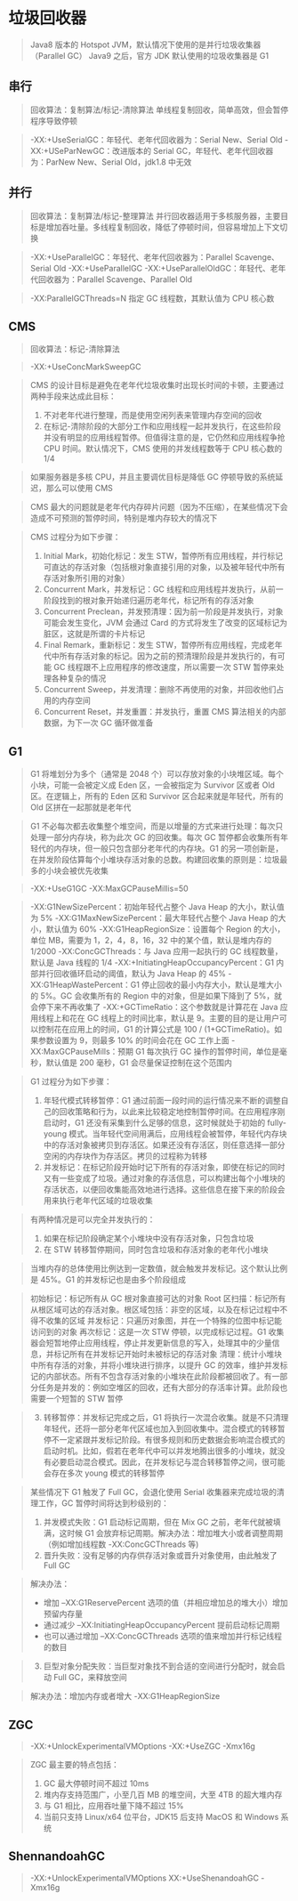 # 垃圾回收器

> Java8 版本的 Hotspot JVM，默认情况下使用的是并行垃圾收集器（Parallel GC）
> Java9 之后，官方 JDK 默认使用的垃圾收集器是 G1

## 串行
> 回收算法：复制算法/标记-清除算法
> 单线程复制回收，简单高效，但会暂停程序导致停顿

> -XX:+UseSerialGC：年轻代、老年代回收器为：Serial New、Serial Old
> -XX:+USeParNewGC：改进版本的 Serial GC，年轻代、老年代回收器为：ParNew New、Serial Old，jdk1.8 中无效

## 并行
> 回收算法：复制算法/标记-整理算法
> 并行回收器适用于多核服务器，主要目标是增加吞吐量。多线程复制回收，降低了停顿时间，但容易增加上下文切换

> -XX:+UseParallelGC：年轻代、老年代回收器为：Parallel Scavenge、Serial Old
> -XX:+UseParallelGC -XX:+UseParallelOldGC：年轻代、老年代回收器为：Parallel Scavenge、Parallel Old

> -XX:ParallelGCThreads=N 指定 GC 线程数，其默认值为 CPU 核心数

## CMS
> 回收算法：标记-清除算法

> -XX:+UseConcMarkSweepGC

> CMS 的设计目标是避免在老年代垃圾收集时出现长时间的卡顿，主要通过两种手段来达成此目标：
> 1. 不对老年代进行整理，而是使用空闲列表来管理内存空间的回收
> 2. 在标记-清除阶段的大部分工作和应用线程一起并发执行，在这些阶段并没有明显的应用线程暂停。但值得注意的是，它仍然和应用线程争抢 CPU 时间。默认情况下，CMS 使用的并发线程数等于 CPU 核心数的 1/4

> 如果服务器是多核 CPU，并且主要调优目标是降低 GC 停顿导致的系统延迟，那么可以使用 CMS

> CMS 最大的问题就是老年代内存碎片问题（因为不压缩），在某些情况下会造成不可预测的暂停时间，特别是堆内存较大的情况下

> CMS 过程分为如下步骤：
> 1. Initial Mark，初始化标记：发生 STW，暂停所有应用线程，并行标记可直达的存活对象（包括根对象直接引用的对象，以及被年轻代中所有存活对象所引用的对象）
> 2. Concurrent Mark，并发标记：GC 线程和应用线程并发执行，从前一阶段找到的根对象开始递归遍历老年代，标记所有的存活对象
> 3. Concurrent Preclean，并发预清理：因为前一阶段是并发执行，对象可能会发生变化，JVM 会通过 Card 的方式将发生了改变的区域标记为脏区，这就是所谓的卡片标记
> 4. Final Remark，重新标记：发生 STW，暂停所有应用线程，完成老年代中所有存活对象的标记。因为之前的预清理阶段是并发执行的，有可能 GC 线程跟不上应用程序的修改速度，所以需要一次 STW 暂停来处理各种复杂的情况
> 5. Concurrent Sweep，并发清理：删除不再使用的对象，并回收他们占用的内存空间
> 6. Concurrent Reset，并发重置：并发执行，重置 CMS 算法相关的内部数据，为下一次 GC 循环做准备

## G1
> G1 将堆划分为多个（通常是 2048 个）可以存放对象的小块堆区域。每个小块，可能一会被定义成 Eden 区，一会被指定为 Survivor 区或者 Old 区。在逻辑上，所有的 Eden 区和 Survivor 区合起来就是年轻代，所有的 Old 区拼在一起那就是老年代

> G1 不必每次都去收集整个堆空间，而是以增量的方式来进行处理：每次只处理一部分内存块，称为此次 GC 的回收集。每次 GC 暂停都会收集所有年轻代的内存块，但一般只包含部分老年代的内存块。G1 的另一项创新是，在并发阶段估算每个小堆块存活对象的总数。构建回收集的原则是：垃圾最多的小块会被优先收集

> -XX:+UseG1GC -XX:MaxGCPauseMillis=50

> -XX:G1NewSizePercent：初始年轻代占整个 Java Heap 的大小，默认值为 5%
> -XX:G1MaxNewSizePercent：最大年轻代占整个 Java Heap 的大小，默认值为 60%
> -XX:G1HeapRegionSize：设置每个 Region 的大小，单位 MB，需要为 1，2，4，8，16，32 中的某个值，默认是堆内存的 1/2000
> -XX:ConcGCThreads：与 Java 应用一起执行的 GC 线程数量，默认是 Java 线程的 1/4
> -XX:+InitiatingHeapOccupancyPercent：G1 内部并行回收循环启动的阈值，默认为 Java Heap 的 45%
> -XX:G1HeapWastePercent：G1 停止回收的最小内存大小，默认是堆大小的 5%。GC 会收集所有的 Region 中的对象，但是如果下降到了 5%，就会停下来不再收集了
> -XX:+GCTimeRatio：这个参数就是计算花在 Java 应用线程上和花在 GC 线程上的时间比率，默认是 9。主要的目的是让用户可以控制花在应用上的时间，G1 的计算公式是 100 / (1+GCTimeRatio)。如果参数设置为 9，则最多 10% 的时间会花在 GC 工作上面
> -XX:MaxGCPauseMills：预期 G1 每次执行 GC 操作的暂停时间，单位是毫秒，默认值是 200 毫秒，G1 会尽量保证控制在这个范围内

> G1 过程分为如下步骤：
> 1. 年轻代模式转移暂停：G1 通过前面一段时间的运行情况来不断的调整自己的回收策略和行为，以此来比较稳定地控制暂停时间。在应用程序刚启动时，G1 还没有采集到什么足够的信息，这时候就处于初始的 fully-young 模式。当年轻代空间用满后，应用线程会被暂停，年轻代内存块中的存活对象被拷贝到存活区。如果还没有存活区，则任意选择一部分空闲的内存块作为存活区。拷贝的过程称为转移
> 2. 并发标记：在标记阶段开始时记下所有的存活对象，即使在标记的同时又有一些变成了垃圾。通过对象的存活信息，可以构建出每个小堆块的存活状态，以便回收集能高效地进行选择。这些信息在接下来的阶段会用来执行老年代区域的垃圾收集

> 有两种情况是可以完全并发执行的：
> 1. 如果在标记阶段确定某个小堆块中没有存活对象，只包含垃圾
> 2. 在 STW 转移暂停期间，同时包含垃圾和存活对象的老年代小堆块

> 当堆内存的总体使用比例达到一定数值，就会触发并发标记。这个默认比例是 45%。G1 的并发标记也是由多个阶段组成

> 初始标记：标记所有从 GC 根对象直接可达的对象
Root 区扫描：标记所有从根区域可达的存活对象。根区域包括：非空的区域，以及在标记过程中不得不收集的区域
> 并发标记：只遍历对象图，并在一个特殊的位图中标记能访问到的对象
> 再次标记：这是一次 STW 停顿，以完成标记过程。G1 收集器会短暂地停止应用线程，停止并发更新信息的写入，处理其中的少量信息，并标记所有在并发标记开始时未被标记的存活对象
> 清理：统计小堆块中所有存活的对象，并将小堆块进行排序，以提升 GC 的效率，维护并发标记的内部状态。所有不包含存活对象的小堆块在此阶段都被回收了。有一部分任务是并发的：例如空堆区的回收，还有大部分的存活率计算。此阶段也需要一个短暂的 STW 暂停

> 3. 转移暂停：并发标记完成之后，G1 将执行一次混合收集。就是不只清理年轻代，还将一部分老年代区域也加入到回收集中。混合模式的转移暂停不一定紧跟并发标记阶段。有很多规则和历史数据会影响混合模式的启动时机。比如，假若在老年代中可以并发地腾出很多的小堆块，就没有必要启动混合模式。因此，在并发标记与混合转移暂停之间，很可能会存在多次 young 模式的转移暂停

> 某些情况下 G1 触发了 Full GC，会退化使用 Serial 收集器来完成垃圾的清理工作，GC 暂停时间将达到秒级别的：
> 1. 并发模式失败：G1 启动标记周期，但在 Mix GC 之前，老年代就被填满，这时候 G1 会放弃标记周期。解决办法：增加堆大小或者调整周期（例如增加线程数 -XX:ConcGCThreads 等)
> 2. 晋升失败：没有足够的内存供存活对象或晋升对象使用，由此触发了 Full GC

> 解决办法：
> - 增加 –XX:G1ReservePercent 选项的值（并相应增加总的堆大小）增加预留内存量
> - 通过减少 –XX:InitiatingHeapOccupancyPercent 提前启动标记周期
> - 也可以通过增加 –XX:ConcGCThreads 选项的值来增加并行标记线程的数目

> 3. 巨型对象分配失败：当巨型对象找不到合适的空间进行分配时，就会启动 Full GC，来释放空间

> 解决办法：增加内存或者增大 -XX:G1HeapRegionSize

## ZGC
> -XX:+UnlockExperimentalVMOptions -XX:+UseZGC -Xmx16g

> ZGC 最主要的特点包括：
> 1. GC 最大停顿时间不超过 10ms
> 2. 堆内存支持范围广，小至几百 MB 的堆空间，大至 4TB 的超大堆内存
> 3. 与 G1 相比，应用吞吐量下降不超过 15%
> 4. 当前只支持 Linux/x64 位平台，JDK15 后支持 MacOS 和 Windows 系统

## ShennandoahGC
> -XX:+UnlockExperimentalVMOptions XX:+UseShenandoahGC -Xmx16g